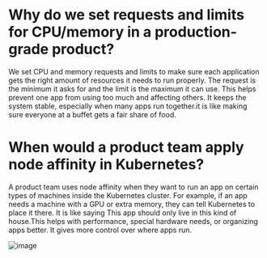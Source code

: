 # Why do we set requests and limits for CPU/memory in a production-grade product?
We set CPU and memory requests and limits to make sure each application gets the right amount of resources it needs to run properly. 
The request is the minimum it asks for and the limit is the maximum it can use. 
This helps prevent one app from using too much and affecting others. It keeps the system stable, especially when many apps run together.it is  like making sure everyone at a buffet gets a fair share of food.

# When would a product team apply node affinity in Kubernetes?
A product team uses node affinity when they want to run an app on certain types of machines inside the Kubernetes cluster.
For example, if an app needs a machine with a GPU or extra memory, they can tell Kubernetes to place it there. 
It is  like saying This app should only live in this kind of house.This helps with performance, special hardware needs, or organizing apps better. 
It gives more control over where apps run.

![image](https://github.com/user-attachments/assets/2016e935-d37f-4453-bd39-160cb1365ad8)
